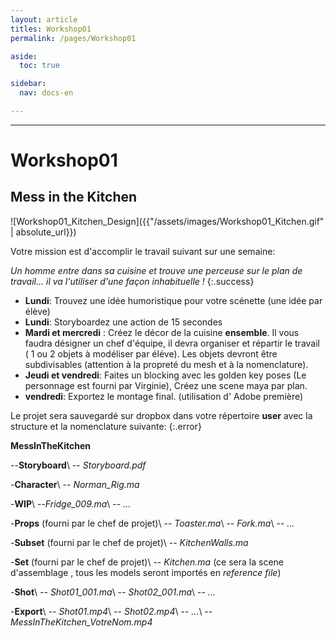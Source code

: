 ```yaml
---
layout: article
titles: Workshop01
permalink: /pages/Workshop01

aside:
  toc: true

sidebar:
  nav: docs-en

---
```


_____


# Workshop01


## Mess in the Kitchen

![Workshop01_Kitchen_Design]({{"/assets/images/Workshop01_Kitchen.gif" | absolute_url}})

Votre mission est d'accomplir le travail suivant sur une semaine:

*Un homme entre dans sa cuisine et trouve une perceuse sur le plan de travail... il va l'utiliser d'une façon inhabituelle !*
{:.success}

* **Lundi**: Trouvez une idée humoristique pour votre scénette (une idée par élève)
* **Lundi**: Storyboardez une action de 15 secondes
* **Mardi et mercredi** : Créez le décor de la cuisine **ensemble**. Il vous faudra désigner un chef d'équipe, il devra organiser  et répartir le travail ( 1 ou 2 objets à modéliser par éléve). Les objets devront être subdivisables (attention à la propreté du mesh et à la nomenclature).
* **Jeudi et vendredi**: Faites un blocking avec les golden key poses (Le personnage est fourni par Virginie), Créez une scene maya par plan.
* **vendredi**: Exportez le montage final. (utilisation d' Adobe première)



Le projet sera sauvegardé sur dropbox dans votre répertoire **user** avec la structure et la nomenclature suivante:
{:.error}

**MessInTheKitchen**

--**Storyboard**\\
-- *Storyboard.pdf*

-**Character**\\
-- *Norman_Rig.ma*

-**WIP**\\
--*Fridge_009.ma*\\
-- *...*

-**Props** (fourni par le chef de projet)\\
-- *Toaster.ma*\\
-- *Fork.ma*\\
-- *...*

-**Subset** (fourni par le chef de projet)\\
-- *KitchenWalls.ma*

-**Set** (fourni par le chef de projet)\\
-- *Kitchen.ma* (ce sera la scene d'assemblage , tous les models seront importés en *reference file*)

-**Shot**\\
-- *Shot01_001.ma*\\
-- *Shot02_001.ma*\\
-- *...*

-**Export**\\
-- *Shot01.mp4*\\
-- *Shot02.mp4*\\
-- *...*\\
-- *MessInTheKitchen_VotreNom.mp4*
